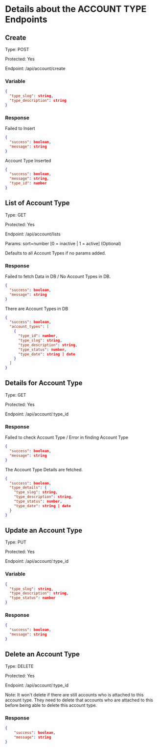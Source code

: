 # Details about the ACCOUNT TYPE Endpoints

## Create
Type: POST

Protected: Yes

Endpoint: /api/account/create

### Variable
```json
{
  "type_slog": string,
  "type_description": string
}
``` 

### Response
Failed to Insert
```json
{
  "success": boolean,
  "message": string
}
```

Account Type Inserted
```json
{
  "success": boolean,
  "message": string,
  "type_id": number
}
```

## List of Account Type
Type: GET

Protected: Yes

Endpoint: /api/account/lists

Params: sort=number [0 = inactive | 1 = active] (Optional)

Defaults to all Account Types if no params added.

### Response
Failed to fetch Data in DB / No Account Types in DB.
```json
{
  "success": boolean,
  "message": string
}
```

There are Account Types in DB
```json
{
  "success": boolean,
  "account_types": [
    {
      "type_id": number,
      "type_slog": string,
      "type_description": string,
      "type_status": number,
      "type_date": string | date
    }
  ]
}
```

## Details for Account Type
Type: GET

Protected: Yes

Endpoint: /api/account/:type_id

### Response
Failed to check Account Type / Error in finding Account Type
```json
{
  "success": boolean,
  "message": string
}
```
The Account Type Details are fetched.
```json
{
  "success": boolean,
  "type_details": {
    "type_slog": string,
    "type_description": string,
    "type_status": number,
    "type_date": string | date
  }
}
```

## Update an Account Type
Type: PUT

Protected: Yes

Endpoint: /api/account/:type_id

### Variable
```json
{
  "type_slog": string,
  "type_description": string,
  "type_status": number
}
```

### Response
```json
{
  "success": boolean,
  "message": string
}
```

## Delete an Account Type
Type: DELETE

Protected: Yes

Endpoint: /api/account/:type_id

Note: It won't delete if there are still accounts who is attached to this account type. They need to delete that accounts who are attached to this before being able to delete this account type.

### Response
```json
{
    "success": boolean,
    "message": string
}
```

